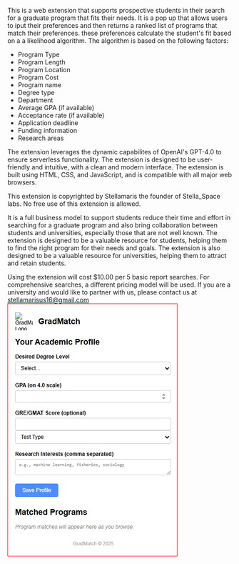 This is a web extension that supports prospective  students in their search for a graduate program that fits their needs. It is a pop up that allows users to iput their preferences and then returns a ranked list of programs that match their preferences. these preferences calculate the student's fit based on a a likelihood algorithm. The algorithm is based on the following factors:
- Program Type
- Program Length
- Program Location
- Program Cost
- Program name
- Degree type
- Department
- Average GPA (if available)
- Acceptance rate (if available)
- Application deadline
- Funding information
- Research areas

The extension leverages the dynamic capabilites of OpenAI's GPT-4.0 to ensure serverless functionality. The extension is designed to be user-friendly and intuitive, with a clean and modern interface. The extension is built using HTML, CSS, and JavaScript, and is compatible with all major web browsers.

This extension is copyrighted by Stellamaris the founder of Stella_Space labs. No free use of this extension is allowed.  

It is a full business model to support students reduce their time and effort in searching for a graduate program and also bring collaboration between students and universities, especially those that are not well known. The extension is designed to be a valuable resource for students, helping them to find the right program for their needs and goals. The extension is also designed to be a valuable resource for universities, helping them to attract and retain students.

Using the extension will cost $10.00 per 5 basic report searches. For comprehensive searches, a different pricing model will be used. If you are a university and would like to partner with us, please contact us at stellamarisus16@gmail.com  
![alt text](image.png)
